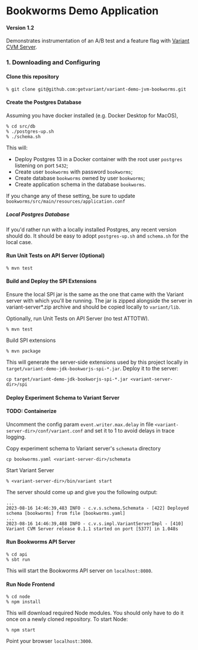 # Bookworms Demo Application 
#### Version 1.2

Demonstrates instrumentation of an A/B test and a feature flag with 
[Variant CVM Server](https://getvariant.com). 

### 1. Downloading and Configuring

#### Clone this repository 
```shell
% git clone git@github.com:getvariant/variant-demo-jvm-bookworms.git
```

#### Create the Postgres Database

Assuming you have docker installed (e.g. Docker Desktop for MacOS),
```shell
% cd src/db
% ./postgres-up.sh
% ./schema.sh
```
This will:
* Deploy Postgres 13 in a Docker container with the root user `postgres` listening on port `5432`;
* Create user `bookworms` with password `bookworms`;
* Create database `bookworms` owned by user `bookworms`;
* Create application schema in the database `bookworms`.

If you change any of these setting, be sure to update `bookworms/src/main/resources/application.conf`

##### Local Postgres Database
If you'd rather run with a locally installed Postgres, any recent version should do. It should be
easy to adopt `postgres-up.sh` and `schema.sh` for the local case.

#### Run Unit Tests on API Server (Optional)
```shell
% mvn test
```

#### Build and Deploy the SPI Extensions
Ensure the local SPI jar is the same as the one that came with the
Variant server with which you'll be running. The jar is zipped
alongside the server in variant-server*.zip archive and should be 
copied locally to `variant/lib`.

Optionally, run Unit Tests on API Server (no test ATTOTW).
```shell
% mvn test
```
Build SPI extensions
```shell
% mvn package
```
This will generate the server-side extensions used by this project locally
in `target/variant-demo-jdk-bookworjs-spi-*.jar`. Deploy it to the server:
```shell
cp target/variant-demo-jdk-bookworjs-spi-*.jar <variant-server-dir>/spi
```

#### Deploy Experiment Schema to Variant Server
#### TODO: Containerize
Uncomment the config param `event.writer.max.delay` in file
`<variant-server-dir>/conf/variant.conf` and set it to 1 to avoid delays in trace logging.

Copy experiment schema to Variant server's `schemata` directory
```shell
cp bookworms.yaml <variant-server-dir>/schemata
```
Start Variant Server
```shell
% <variant-server-dir>/bin/variant start
```
The server should come up and give you the following output:
```text
...
2023-08-16 14:46:39,483 INFO - c.v.s.schema.Schemata - [422] Deployed schema [bookworms] from file [bookworms.yaml]
...
2023-08-16 14:46:39,488 INFO - c.v.s.impl.VariantServerImpl - [410] Variant CVM Server release 0.1.1 started on port [5377] in 1.048s
```
#### Run Bookworms API Server
```shell
% cd api
% sbt run
```
This will start the Bookworms API server on `localhost:8080`.

#### Run Node Frontend
```shell
% cd node
% npm install
```
This will download required Node modules. You should only have to do it once on a newly cloned
repository. To start Node:
```shell
% npm start
```
Point your browser `localhost:3000`.

